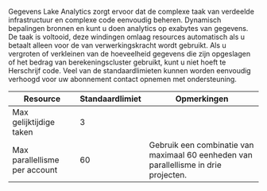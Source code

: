 Gegevens Lake Analytics zorgt ervoor dat de complexe taak van verdeelde infrastructuur en complexe code eenvoudig beheren. Dynamisch bepalingen bronnen en kunt u doen analytics op exabytes van gegevens. De taak is voltooid, deze windingen omlaag resources automatisch als u betaalt alleen voor de van verwerkingskracht wordt gebruikt. Als u vergroten of verkleinen van de hoeveelheid gegevens die zijn opgeslagen of het bedrag van berekeningscluster gebruikt, kunt u niet hoeft te Herschrijf code. Veel van de standaardlimieten kunnen worden eenvoudig verhoogd voor uw abonnement contact opnemen met ondersteuning. 

**Resource** | **Standaardlimiet** | **Opmerkingen**
-------- | ------------- | -------------
Max gelijktijdige taken | 3 
Max parallellisme per account | 60 | Gebruik een combinatie van maximaal 60 eenheden van parallellisme in drie projecten.
